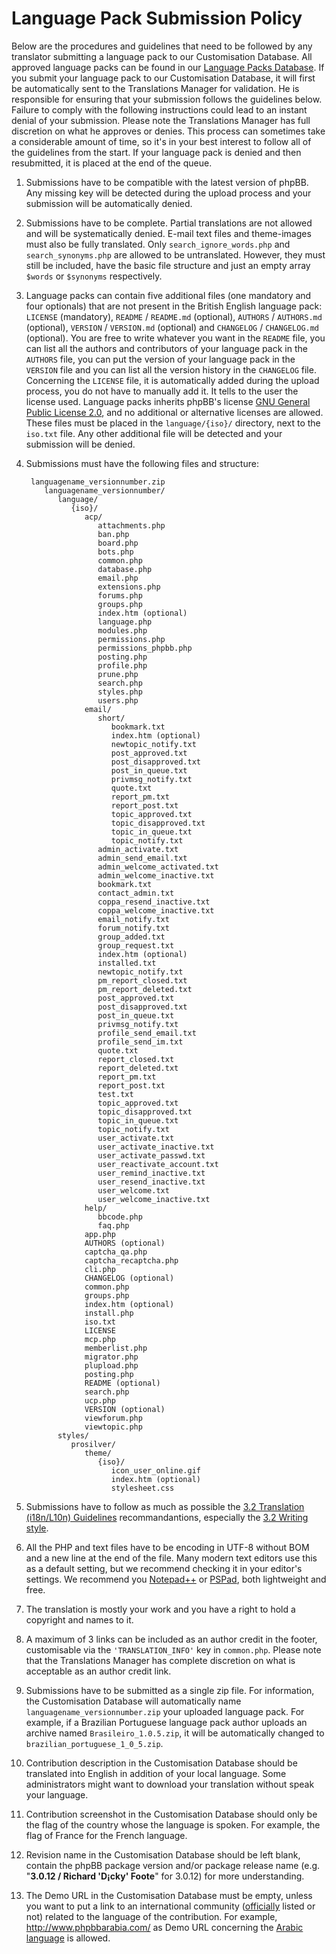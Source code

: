 # Language Pack Submission Policy

Below are the procedures and guidelines that need to be followed by any translator submitting a language pack to our Customisation Database.
All approved language packs can be found in our [Language Packs Database](https://www.phpbb.com/customise/db/language_packs-25/ "Language Packs Database").
If you submit your language pack to our Customisation Database, it will first be automatically sent to the Translations Manager for validation.
He is responsible for ensuring that your submission follows the guidelines below.
Failure to comply with the following instructions could lead to an instant denial of your submission.
Please note the Translations Manager has full discretion on what he approves or denies.
This process can sometimes take a considerable amount of time, so it's in your best interest to follow all of the guidelines from the start.
If your language pack is denied and then resubmitted, it is placed at the end of the queue.

1. Submissions have to be compatible with the latest version of phpBB. Any missing key will be detected during the upload process and your submission will be automatically denied.


2. Submissions have to be complete. Partial translations are not allowed and will be systematically denied. E-mail text files and theme-images must also be fully translated. Only `search_ignore_words.php` and `search_synonyms.php` are allowed to be untranslated. However, they must still be included, have the basic file structure and just an empty array `$words` or `$synonyms` respectively.


3. Language packs can contain five additional files (one mandatory and four optionals) that are not present in the British English language pack: `LICENSE` (mandatory), `README` / `README.md` (optional), `AUTHORS` / `AUTHORS.md` (optional), `VERSION` / `VERSION.md` (optional) and `CHANGELOG` / `CHANGELOG.md` (optional). 
You are free to write whatever you want in the `README` file, you can list all the authors and contributors of your language pack in the `AUTHORS` file, you can put the version of your language pack in the `VERSION` file and you can list all the version history in the `CHANGELOG` file.
Concerning the `LICENSE` file, it is automatically added during the upload process, you do not have to manually add it. It tells to the user the license used.
Language packs inherits phpBB's license [GNU General Public License 2.0](http://www.opensource.org/licenses/gpl-2.0.php "GNU General Public License 2.0"), and no additional or alternative licenses are allowed.
These files must be placed in the `language/{iso}/` directory, next to the `iso.txt` file. Any other additional file will be detected and your submission will be denied.


4. Submissions must have the following files and structure:

        languagename_versionnumber.zip
           languagename_versionnumber/
              language/
                 {iso}/
                    acp/
                       attachments.php
                       ban.php
                       board.php
                       bots.php
                       common.php
                       database.php
                       email.php
                       extensions.php
                       forums.php
                       groups.php
                       index.htm (optional)
                       language.php
                       modules.php
                       permissions.php
                       permissions_phpbb.php
                       posting.php
                       profile.php
                       prune.php
                       search.php
                       styles.php
                       users.php
                    email/
                       short/
                          bookmark.txt
                          index.htm (optional)
                          newtopic_notify.txt
                          post_approved.txt
                          post_disapproved.txt
                          post_in_queue.txt
                          privmsg_notify.txt
                          quote.txt
                          report_pm.txt
                          report_post.txt
                          topic_approved.txt
                          topic_disapproved.txt
                          topic_in_queue.txt
                          topic_notify.txt
                       admin_activate.txt
                       admin_send_email.txt
                       admin_welcome_activated.txt
                       admin_welcome_inactive.txt
                       bookmark.txt
                       contact_admin.txt
                       coppa_resend_inactive.txt
                       coppa_welcome_inactive.txt
                       email_notify.txt
                       forum_notify.txt
                       group_added.txt
                       group_request.txt
                       index.htm (optional)
                       installed.txt
                       newtopic_notify.txt
                       pm_report_closed.txt
                       pm_report_deleted.txt
                       post_approved.txt
                       post_disapproved.txt
                       post_in_queue.txt
                       privmsg_notify.txt
                       profile_send_email.txt
                       profile_send_im.txt
                       quote.txt
                       report_closed.txt
                       report_deleted.txt
                       report_pm.txt
                       report_post.txt
                       test.txt
                       topic_approved.txt
                       topic_disapproved.txt
                       topic_in_queue.txt
                       topic_notify.txt
                       user_activate.txt
                       user_activate_inactive.txt
                       user_activate_passwd.txt
                       user_reactivate_account.txt
                       user_remind_inactive.txt
                       user_resend_inactive.txt
                       user_welcome.txt
                       user_welcome_inactive.txt
                    help/
                       bbcode.php
                       faq.php
                    app.php
                    AUTHORS (optional)
                    captcha_qa.php
                    captcha_recaptcha.php
                    cli.php
                    CHANGELOG (optional)
                    common.php
                    groups.php
                    index.htm (optional)
                    install.php
                    iso.txt
                    LICENSE
                    mcp.php
                    memberlist.php
                    migrator.php
                    plupload.php
                    posting.php
                    README (optional)
                    search.php
                    ucp.php
                    VERSION (optional)
                    viewforum.php
                    viewtopic.php
              styles/
                 prosilver/
                    theme/
                       {iso}/
                          icon_user_online.gif
                          index.htm (optional)
                          stylesheet.css

5. Submissions have to follow as much as possible the [3.2 Translation (i18n/L10n) Guidelines](https://area51.phpbb.com/docs/32x/coding-guidelines.html#translation "3.2 Translation (i18n/L10n) Guidelines") recommandantions, especially the [3.2 Writing style](https://area51.phpbb.com/docs/32x/coding-guidelines.html#writingstyle "3.2 Writing style").


6. All the PHP and text files have to be encoding in UTF-8 without BOM and a new line at the end of the file. Many modern text editors use this as a default setting, but we recommend checking it in your editor's settings.
We recommend you [Notepad++](https://notepad-plus-plus.org/ "Notepad++") or [PSPad](http://www.pspad.com/en/ "PSPad"), both lightweight and free.


7. The translation is mostly your work and you have a right to hold a copyright and names to it.


8. A maximum of 3 links can be included as an author credit in the footer, customisable via the `'TRANSLATION_INFO'` key in `common.php`.
Please note that the Translations Manager has complete discretion on what is acceptable as an author credit link.


9. Submissions have to be submitted as a single zip file. For information, the Customisation Database will automatically name `languagename_versionnumber.zip` your uploaded language pack.
For example, if a Brazilian Portuguese language pack author uploads an archive named `Brasileiro_1.0.5.zip`, it will be automatically changed to `brazilian_portuguese_1_0_5.zip`.


10. Contribution description in the Customisation Database should be translated into English in addition of your local language.
Some administrators might want to download your translation without speak your language.


11. Contribution screenshot in the Customisation Database should only be the flag of the country whose the language is spoken.
For example, the flag of France for the French language.


12. Revision name in the Customisation Database should be left blank, contain the phpBB package version and/or package release name (e.g. "**3.0.12 / Richard 'D¡cky' Foote**" for 3.0.12) for more understanding.


13. The Demo URL in the Customisation Database must be empty, unless you want to put a link to an international community ([officially](https://www.phpbb.com/support/intl/ "officially") listed or not) related to the language of the contribution.
For example, http://www.phpbbarabia.com/ as Demo URL concerning the [Arabic language](https://www.phpbb.com/customise/db/translation/arabic/ "Arabic language") is allowed.
